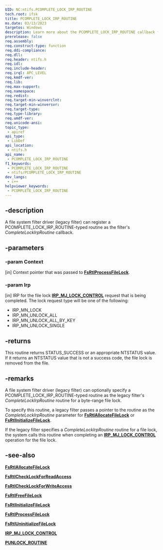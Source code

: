 ```yaml
---
UID: NC:ntifs.PCOMPLETE_LOCK_IRP_ROUTINE
tech.root: ifsk
title: PCOMPLETE_LOCK_IRP_ROUTINE
ms.date: 03/13/2023
targetos: Windows
description: Learn more about the PCOMPLETE_LOCK_IRP_ROUTINE callback function.
prerelease: false
req.assembly: 
req.construct-type: function
req.ddi-compliance: 
req.dll: 
req.header: ntifs.h
req.idl: 
req.include-header: 
req.irql: APC_LEVEL
req.kmdf-ver: 
req.lib: 
req.max-support: 
req.namespace: 
req.redist: 
req.target-min-winverclnt: 
req.target-min-winversvr: 
req.target-type: 
req.type-library: 
req.umdf-ver: 
req.unicode-ansi: 
topic_type:
 - apiref
api_type:
 - LibDef
api_location:
 - ntifs.h
api_name:
 - PCOMPLETE_LOCK_IRP_ROUTINE
f1_keywords:
 - PCOMPLETE_LOCK_IRP_ROUTINE
 - ntifs/PCOMPLETE_LOCK_IRP_ROUTINE
dev_langs:
 - c++
helpviewer_keywords:
 - PCOMPLETE_LOCK_IRP_ROUTINE
---
```


## -description

A file system filter driver (legacy filter) can register a PCOMPLETE_LOCK_IRP_ROUTINE-typed routine as the filter's *CompleteLockIrpRoutine* callback.

## -parameters

### -param Context

[in] Context pointer that was passed to [**FsRtlProcessFileLock**](nf-ntifs-_fsrtl_advanced_fcb_header-fsrtlprocessfilelock.md).

### -param Irp

[in] IRP for the file lock [**IRP_MJ_LOCK_CONTROL**](irp-mj-lock-control.md) request that is being completed. The lock request type will be one of the following:

* IRP_MN_LOCK
* IRP_MN_UNLOCK_ALL
* IRP_MN_UNLOCK_ALL_BY_KEY
* IRP_MN_UNLOCK_SINGLE

## -returns

This routine returns STATUS_SUCCESS or an appropriate NTSTATUS value. If it returns an NTSTATUS value that is not a success code, the file lock is removed from the file.

## -remarks

A file system filter driver (legacy filter) can optionally specify a PCOMPLETE_LOCK_IRP_ROUTINE-typed routine as the legacy filter's *CompleteLockIrpRoutine* routine for a byte-range file lock.

To specify this routine, a legacy filter passes a pointer to the routine as the *CompleteLockIrpRoutine* parameter for [**FsRtlAllocateFileLock**](nf-ntifs-_fsrtl_advanced_fcb_header-fsrtlallocatefilelock.md) or [**FsRtlInitializeFileLock**](nf-ntifs-_fsrtl_advanced_fcb_header-fsrtlinitializefilelock.md).

If the legacy filter specifies a *CompleteLockIrpRoutine* routine for a file lock, the system calls this routine when completing an [**IRP_MJ_LOCK_CONTROL**](irp-mj-lock-control.md) operation for the file lock.

## -see-also

[**FsRtlAllocateFileLock**](nf-ntifs-_fsrtl_advanced_fcb_header-fsrtlallocatefilelock.md)

[**FsRtlCheckLockForReadAccess**](nf-ntifs-_fsrtl_advanced_fcb_header-fsrtlchecklockforreadaccess.md)

[**FsRtlCheckLockForWriteAccess**](nf-ntifs-_fsrtl_advanced_fcb_header-fsrtlchecklockforwriteaccess.md)

[**FsRtlFreeFileLock**](nf-ntifs-_fsrtl_advanced_fcb_header-fsrtlfreefilelock.md)

[**FsRtlInitializeFileLock**](nf-ntifs-_fsrtl_advanced_fcb_header-fsrtlinitializefilelock.md)

[**FsRtlProcessFileLock**](nf-ntifs-_fsrtl_advanced_fcb_header-fsrtlprocessfilelock.md)

[**FsRtlUninitializeFileLock**](nf-ntifs-_fsrtl_advanced_fcb_header-fsrtluninitializefilelock.md)

[**IRP_MJ_LOCK_CONTROL**](/windows-hardware/drivers/ifs/irp-mj-lock-control)

[**PUNLOCK_ROUTINE**](/windows-hardware/drivers/ifs/punlock-routine)
